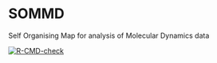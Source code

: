 # SOMMD
Self Organising Map for analysis of Molecular Dynamics data
<!-- badges: start -->
  [![R-CMD-check](https://github.com/alepandini/SOMMD/actions/workflows/R-CMD-check.yaml/badge.svg)](https://github.com/alepandini/SOMMD/actions/workflows/R-CMD-check.yaml)
 <!-- badges: end -->
